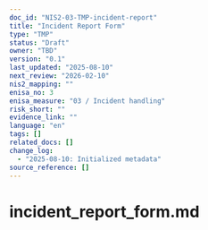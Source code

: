```yaml
---
doc_id: "NIS2-03-TMP-incident-report"
title: "Incident Report Form"
type: "TMP"
status: "Draft"
owner: "TBD"
version: "0.1"
last_updated: "2025-08-10"
next_review: "2026-02-10"
nis2_mapping: ""
enisa_no: 3
enisa_measure: "03 / Incident handling"
risk_short: ""
evidence_link: ""
language: "en"
tags: []
related_docs: []
change_log:
  - "2025-08-10: Initialized metadata"
source_reference: []
---
```


# incident_report_form.md
